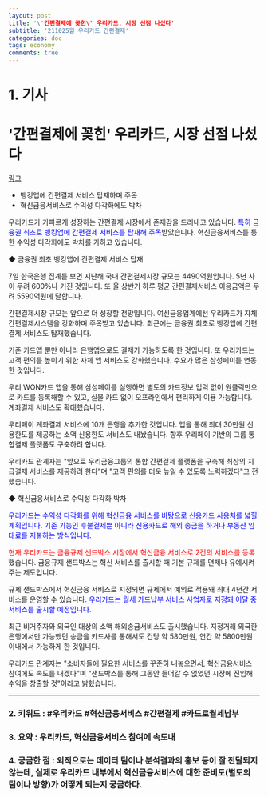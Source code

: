 ```yaml
---
layout: post
title: '\'간편결제에 꽂힌\' 우리카드, 시장 선점 나섰다'
subtitle: '211025월 우리카드 간편결제'
categories: doc
tags: economy
comments: true
---
```

# 1. 기사
\'간편결제에 꽂힌\' 우리카드, 시장 선점 나섰다
==========
[링크](http://www.paxetv.com/news/articleView.html?idxno=128372)

- 뱅킹앱에 간편결제 서비스 탑재하며 주목   
- 혁신금융서비스로 수익성 다각화에도 박차   

우리카드가 가파르게 성장하는 간편결제 시장에서 존재감을 드러내고 있습니다. <span style="color:blue">특히 금융권 최초로 뱅킹앱에 간편결제 서비스를 탑재해 주목</span>받았습니다. 혁신금융서비스를 통한 수익성 다각화에도 박차를 가하고 있습니다.   

◆ 금융권 최초 뱅킹앱에 간편결제 서비스 탑재   

7일 한국은행 집계를 보면 지난해 국내 간편결제시장 규모는 4490억원입니다. 5년 사이 무려 600%나 커진 것입니다. 또 올 상반기 하루 평균 간편결제서비스 이용금액은 무려 5590억원에 달합니다.    

간편결제시장 규모는 앞으로 더 성장할 전망입니다. 여신금융업계에선 우리카드가 자체 간편결제시스템을 강화하며 주목받고 있습니다. 최근에는 금융권 최초로 뱅킹앱에 간편결제 서비스도 탑재했습니다.    

기존 카드앱 뿐만 아니라 은행앱으로도 결제가 가능하도록 한 것입니다. 또 우리카드는 고객 편의를 높이기 위한 자체 앱 서비스도 강화했습니다. 수요가 많은 삼성페이를 연동한 것입니다.    

우리 WON카드 앱을 통해 삼성페이를 실행하면 별도의 카드정보 입력 없이 원클릭만으로 카드를 등록해할 수 있고, 실물 카드 없이 오프라인에서 편리하게 이용 가능합니다. 계좌결제 서비스도 확대했습니다.   

우리페이 계좌결제 서비스에 10개 은행을 추가한 것입니다. 앱을 통해 최대 30만원 신용한도를 제공하는 소액 신용한도 서비스도 내놨습니다. 향후 우리페이 기반의 그룹 통합결제 플랫폼도 구축하려 합니다.   

우리카드 관계자는 "앞으로 우리금융그룹의 통합 간편결제 플랫폼을 구축해 최상의 지급결제 서비스를 제공하려 한다"며 "고객 편의를 더욱 높일 수 있도록 노력하겠다"고 전했습니다.    


◆ 혁신금융서비스로 수익성 다각화 박차   

<span style="color:blue">우리카드는 수익성 다각화를 위해 혁신금융 서비스를 바탕으로 신용카드 사용처를 넓힐 계획입니다. 기존 기능인 후불결제뿐 아니라 신용카드로 해외 송금을 하거나 부동산 임대료를 지불하는 방식입니다.</span>   

<span style="color:red">현재 우리카드는 금융규제 샌드박스 시장에서 혁신금융 서비스로 2건의 서비스를 등록</span>했습니다. 금융규제 샌드박스는 혁신 서비스를 출시할 때 기본 규제를 면제나 유예시켜주는 제도입니다.   

규제 샌드박스에서 혁신금융 서비스로 지정되면 규제에서 예외로 적용돼 최대 4년간 서비스를 운영할 수 있습니다. <span style="color:blue">우리카드는 월세 카드납부 서비스 사업자로 지정돼 이달 중 서비스를 출시할 예정입니다.</span>   

최근 비거주자와 외국인 대상의 소액 해외송금서비스도 출시했습니다. 지정거래 외국환은행에서만 가능했던 송금을 카드사를 통해서도 건당 약 580만원, 연간 약 5800만원 이내에서 가능하게 한 것입니다.   

우리카드 관계자는 "소비자들에 필요한 서비스를 꾸준히 내놓으면서, 혁신금융서비스 참여에도 속도를 내겠다"며 "샌드박스를 통해 그동안 들어갈 수 없었던 시장에 진입해 수익을 창출할 것"이라고 밝혔습니다.    

* * *

### 2. 키워드 : \#우리카드 \#혁신금융서비스 \#간편결제 \#카드로월세납부
### 3. 요약 : 우리카드, 혁신금융서비스 참여에 속도내
### 4. 궁금한 점 : 외적으로는 데이터 팀이나 분석결과의 홍보 등이 잘 전달되지 않는데, 실제로 우리카드 내부에서 혁신금융서비스에 대한 준비도(별도의 팀이나 방향)가 어떻게 되는지 궁금하다.

